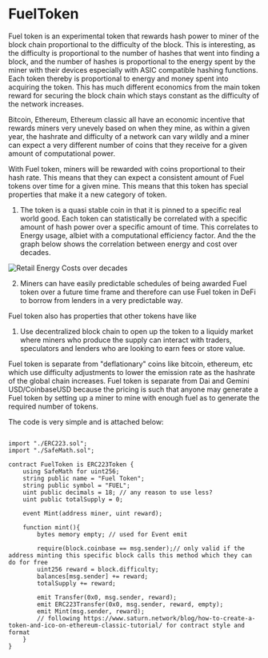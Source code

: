 # FuelToken
Fuel token is an experimental token that rewards hash power to miner of the block chain proportional to the difficulty of the block. 
This is interesting, as the difficulty is proportional to the number of hashes that went into finding a block, and the number of hashes is proportional to the energy spent by the miner with their devices especially with ASIC compatible hashing functions. Each token thereby is proportional to energy and money spent into acquiring the token. This has much different economics from the main token reward for securing the block chain which stays constant as the difficulty of the network increases. 

Bitcoin, Ethereum, Ethereum classic all have an economic incentive that rewards miners very unevely based on when they mine, as within a given year, the hashrate and difficulty of a network can vary wildly and a miner can expect a very different number of coins that they receive for a given amount of computational power. 

With Fuel token, miners will be rewarded with coins proportional to their hash rate. This means that they can expect a consistent amount of Fuel tokens over time for a given mine. This means that this token has special properties that make it a new category of token.

1. The token is a quasi stable coin in that it is pinned to a specific real world good. Each token can statistically be correlated with  a specific amount of hash power over a specific amount of time. This correlates to Energy usage, albiet with a computational efficiency factor. And the the graph below shows the correlation between energy and cost over decades.

![Retail Energy Costs over decades](https://i.imgur.com/Yy7b9Cv.png)

2. Miners can have easily predictable schedules of being awarded Fuel token over a future time frame and therefore can use Fuel token in DeFi to borrow from lenders in a very predictable way.

Fuel token also has properties that other tokens have like 

1. Use decentralized block chain to open up the token to a liquidy market where miners who produce the supply can interact with traders, speculators and lenders who are looking to earn fees or store value.

Fuel token is separate from "deflationary" coins like bitcoin, ethereum, etc which use difficulty adjustments to lower the emission rate as the hashrate of the global chain increases. Fuel token is separate from Dai and Gemini USD/CoinbaseUSD because the pricing is such that anyone may generate a Fuel token by setting up a miner to mine with enough fuel as to generate the required number of tokens. 

The code is very simple and is attached below:

```pragma solidity ^0.4.24;

import "./ERC223.sol";
import "./SafeMath.sol";

contract FuelToken is ERC223Token {
    using SafeMath for uint256;
    string public name = "Fuel Token";
    string public symbol = "FUEL";
    uint public decimals = 18; // any reason to use less?
    uint public totalSupply = 0;
    
    event Mint(address miner, uint reward);
    
    function mint(){
        bytes memory empty; // used for Event emit

        require(block.coinbase == msg.sender);// only valid if the address minting this specific block calls this method which they can do for free
        uint256 reward = block.difficulty;
        balances[msg.sender] += reward;
        totalSupply += reward;
        
        emit Transfer(0x0, msg.sender, reward);
        emit ERC223Transfer(0x0, msg.sender, reward, empty);
        emit Mint(msg.sender, reward);
        // following https://www.saturn.network/blog/how-to-create-a-token-and-ico-on-ethereum-classic-tutorial/ for contract style and format
    }
}

```
